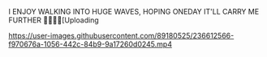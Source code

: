 I ENJOY WALKING INTO HUGE WAVES, HOPING ONEDAY IT'LL CARRY ME FURTHER 🌊👨🏻‍💻[Uploading 

https://user-images.githubusercontent.com/89180525/236612566-f970676a-1056-442c-84b9-9a17260d0245.mp4

